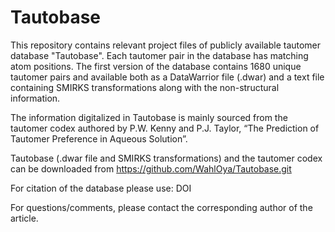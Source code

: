# Tautobase
This repository contains relevant project files of publicly available tautomer database "Tautobase". Each tautomer pair in the database has matching atom positions. The first version of the database contains 1680 unique tautomer pairs and available both as a DataWarrior file (.dwar) and a text file containing SMIRKS transformations along with the non-structural information.

The information digitalized in Tautobase is mainly sourced from the tautomer codex authored by P.W. Kenny and P.J. Taylor, “The Prediction of Tautomer Preference in Aqueous Solution”.

Tautobase (.dwar file and SMIRKS transformations) and the tautomer codex can be downloaded from https://github.com/WahlOya/Tautobase.git

For citation of the database please use: DOI

For questions/comments, please contact the corresponding author of the article.

